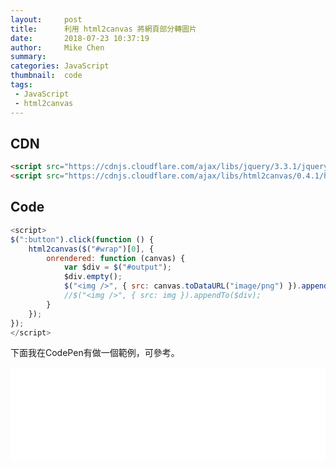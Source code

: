 ```yaml
---
layout:     post
title:      利用 html2canvas 將網頁部分轉圖片
date:       2018-07-23 10:37:19
author:     Mike Chen
summary:    
categories: JavaScript
thumbnail:  code
tags:
 - JavaScript
 - html2canvas
---
```




## CDN

```html
<script src="https://cdnjs.cloudflare.com/ajax/libs/jquery/3.3.1/jquery.min.js"></script>
<script src="https://cdnjs.cloudflare.com/ajax/libs/html2canvas/0.4.1/html2canvas.min.js"></script>
```



## Code

```javascript
<script>
$(":button").click(function () {
    html2canvas($("#wrap")[0], {
        onrendered: function (canvas) {
            var $div = $("#output");
            $div.empty();
            $("<img />", { src: canvas.toDataURL("image/png") }).appendTo($div);
            //$("<img />", { src: img }).appendTo($div);
        }
    });
});
</script>
```


下面我在CodePen有做一個範例，可參考。

<div class="iframe-rwd">
    <iframe scrolling='no' title='html2canvas' src='//codepen.io/mikechen2017/embed/LBWzoe/?height=265&theme-id=0&default-tab=html,result&embed-version=2' frameborder='no' allowtransparency='true' allowfullscreen='true' style='width: 100%;'>See the Pen <a href='https://codepen.io/mikechen2017/pen/LBWzoe/'>html2canvas</a> by Mike Chen (<a href='https://codepen.io/mikechen2017'>@mikechen2017</a>) on <a href='https://codepen.io'>CodePen</a>.
</iframe>
</div>
